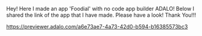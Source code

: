 Hey! Here I made an app 'Foodial' with no code app builder ADALO! Below I shared the link of the app that I have made. Please have a look!
     Thank You!!! 
 
https://previewer.adalo.com/a6e73ae7-4a73-42d0-b594-b16385573bc3
